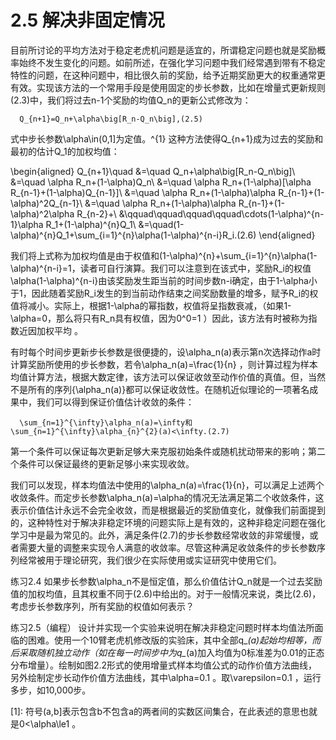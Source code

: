 # 2.5 解决非固定情况
目前所讨论的平均方法对于稳定老虎机问题是适宜的，所谓稳定问题也就是奖励概率始终不发生变化的问题。如前所述，在强化学习问题中我们经常遇到带有不稳定特性的问题，在这种问题中，相比很久前的奖励，给予近期奖励更大的权重通常更有效。实现该方法的一个常用手段是使用固定的步长参数，比如在增量式更新规则(2.3)中，我们将过去n-1个奖励的均值Q_n的更新公式修改为：

      Q_{n+1}=Q_n+\alpha\big[R_n-Q_n\big],(2.5)

式中步长参数\alpha\in(0,1]为定值。^{1} 这种方法使得Q_{n+1}成为过去的奖励和最初的估计Q_1的加权均值：      


\begin{aligned}
Q_{n+1}\quad &=\quad Q_n+\alpha\big[R_n-Q_n\big]\\
&=\quad \alpha R_n+(1-\alpha)Q_n\\
&=\quad \alpha R_n+(1-\alpha)[\alpha R_{n-1}+(1-\alpha)Q_{n-1}]\\
&=\quad \alpha R_n+(1-\alpha)\alpha R_{n-1}+(1-\alpha)^2Q_{n-1}\\
&=\quad \alpha R_n+(1-\alpha)\alpha R_{n-1}+(1-\alpha)^2\alpha R_{n-2}+\\
&\qquad\qquad\qquad\qquad\cdots(1-\alpha)^{n-1}\alpha R_1+(1-\alpha)^{n}Q_1\\
&=\quad(1-\alpha)^{n}Q_1+\sum_{i=1}^{n}\alpha(1-\alpha)^{n-i}R_i.(2.6)
\end{aligned}

我们将上式称为加权均值是由于权值和(1-\alpha)^{n}+\sum_{i=1}^{n}\alpha(1-\alpha)^{n-i}=1，读者可自行演算。我们可以注意到在该式中，奖励R_i的权值\alpha(1-\alpha)^{n-i}由该奖励发生距当前的时间步数n-i确定，由于1-\alpha小于1，因此随着奖励R_i发生的到当前动作结束之间奖励数量的增多，赋予R_i的权值将减小。实际上，根据1-\alpha的幂指数，权值将呈指数衰减，（如果1-\alpha=0，那么将只有R_n具有权值，因为0^0=1 ）因此，该方法有时被称为指数近因加权平均 。

有时每个时间步更新步长参数是很便捷的，设\alpha_n(a)表示第n次选择动作a时计算奖励所使用的步长参数，若令\alpha_n(a)=\frac{1}{n} ，则计算过程为样本均值计算方法，根据大数定律，该方法可以保证收敛至动作价值的真值。但，当然不是所有的序列\{\alpha_n(a)\}都可以保证收敛性。在随机近似理论的一项著名成果中，我们可以得到保证价值估计收敛的条件：

      \sum_{n=1}^{\infty}\alpha_n(a)=\infty和\sum_{n=1}^{\infty}\alpha_{n}^{2}(a)<\infty.(2.7)

第一个条件可以保证每次更新足够大来克服初始条件或随机扰动带来的影响；第二个条件可以保证最终的更新足够小来实现收敛。

我们可以发现，样本均值法中使用的\alpha_n(a)=\frac{1}{n}，可以满足上述两个收敛条件。而定步长参数\alpha_n(a)=\alpha的情况无法满足第二个收敛条件，这表示价值估计永远不会完全收敛，而是根据最近的奖励值变化，就像我们前面提到的，这种特性对于解决非稳定环境的问题实际上是有效的，这种非稳定问题在强化学习中是最为常见的。此外，满足条件(2.7)的步长参数经常收敛的非常缓慢，或者需要大量的调整来实现令人满意的收敛率。尽管这种满足收敛条件的步长参数序列经常被用于理论研究，我们很少在实际使用或实证研究中使用它们。

练习2.4 如果步长参数\alpha_n不是恒定值，那么价值估计Q_n就是一个过去奖励值的加权均值，且其权重不同于(2.6)中给出的。对于一般情况来说，类比(2.6)，考虑步长参数序列，所有奖励的权值如何表示？

练习2.5（编程） 设计并实现一个实验来说明在解决非稳定问题时样本均值法所面临的困难。使用一个10臂老虎机修改版的实验床，其中全部q_*(a)起始均相等，而后采取随机独立动作（如在每一时间步中为q_*(a)加入均值为0标准差为0.01的正态分布增量）。绘制如图2.2形式的使用增量式样本均值公式的动作价值方法曲线，另外绘制定步长动作价值方法曲线，其中\alpha=0.1 。取\varepsilon=0.1 ，运行多步，如10,000步。



[1]: 符号(a,b]表示包含b不包含a的两者间的实数区间集合，在此表述的意思也就是0<\alpha\le1 。

